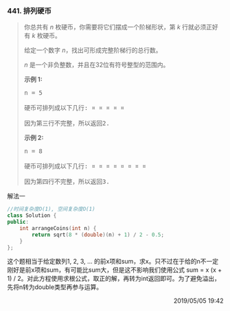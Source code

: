 ### 441. 排列硬币
> <div
> class="content__2ebE"><p>你总共有&nbsp;<em>n&nbsp;</em>枚硬币，你需要将它们摆成一个阶梯形状，第&nbsp;<em>k&nbsp;</em>行就必须正好有&nbsp;<em>k&nbsp;</em>枚硬币。</p>
> 
> <p>给定一个数字&nbsp;<em>n</em>，找出可形成完整阶梯行的总行数。</p>
> 
> <p><em>n&nbsp;</em>是一个非负整数，并且在32位有符号整型的范围内。</p>
> 
> <p><strong>示例 1:</strong></p>
> 
> <pre>n = 5
> 
> 硬币可排列成以下几行: ¤ ¤ ¤ ¤ ¤
> 
> 因为第三行不完整，所以返回2. </pre>
> 
> <p><strong>示例 2:</strong></p>
> 
> <pre>n = 8
> 
> 硬币可排列成以下几行: ¤ ¤ ¤ ¤ ¤ ¤ ¤ ¤
> 
> 因为第四行不完整，所以返回3. </pre> </div>

解法一
```cpp
//时间复杂度O(1), 空间复杂度O(1)
class Solution {
public:
    int arrangeCoins(int n) {
        return sqrt(8 * (double)(n) + 1) / 2 - 0.5;
    }
};
```

这个题相当于给定数列1, 2, 3, ... 的前x项和sum，求x。只不过在于给的n不一定刚好是前x项和sum，有可能比sum大，但是这不影响我们使用公式 sum = x (x + 1) / 2。对此方程使用求根公式，取正的解，再转为int返回即可。为了避免溢出，先将n转为double类型再参与运算。

<div style="text-align: right">  2019/05/05 19:42   </div>
